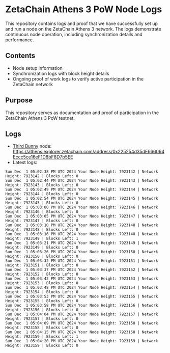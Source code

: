 # ZetaChain Athens 3 PoW Node Logs
This repository contains logs and proof that we have successfully set up and run a node on the ZetaChain Athens 3 network. The logs demonstrate continuous node operation, including synchronization details and performance.

## Contents
- Node setup information
- Synchronization logs with block height details
- Ongoing proof of work logs to verify active participation in the ZetaChain network

## Purpose
This repository serves as documentation and proof of participation in the ZetaChain Athens 3 PoW testnet.

## Logs

- [Third Bunny](https://thirdbunny.xyz/) node: https://athens.explorer.zetachain.com/address/0x225254d35dE666064Eccc5ce16eF1D8bF8D7b5EE
- Latest logs:
```
Sun Dec  1 05:02:38 PM UTC 2024 Your Node Height: 7923142 | Network Height: 7923142 | Blocks Left: 0
Sun Dec  1 05:02:44 PM UTC 2024 Your Node Height: 7923143 | Network Height: 7923143 | Blocks Left: 0
Sun Dec  1 05:02:49 PM UTC 2024 Your Node Height: 7923144 | Network Height: 7923144 | Blocks Left: 0
Sun Dec  1 05:02:54 PM UTC 2024 Your Node Height: 7923145 | Network Height: 7923145 | Blocks Left: 0
Sun Dec  1 05:03:00 PM UTC 2024 Your Node Height: 7923146 | Network Height: 7923146 | Blocks Left: 0
Sun Dec  1 05:03:05 PM UTC 2024 Your Node Height: 7923147 | Network Height: 7923147 | Blocks Left: 0
Sun Dec  1 05:03:10 PM UTC 2024 Your Node Height: 7923148 | Network Height: 7923148 | Blocks Left: 0
Sun Dec  1 05:03:16 PM UTC 2024 Your Node Height: 7923148 | Network Height: 7923149 | Blocks Left: 1
Sun Dec  1 05:03:21 PM UTC 2024 Your Node Height: 7923149 | Network Height: 7923149 | Blocks Left: 0
Sun Dec  1 05:03:26 PM UTC 2024 Your Node Height: 7923150 | Network Height: 7923150 | Blocks Left: 0
Sun Dec  1 05:03:32 PM UTC 2024 Your Node Height: 7923151 | Network Height: 7923151 | Blocks Left: 0
Sun Dec  1 05:03:37 PM UTC 2024 Your Node Height: 7923152 | Network Height: 7923152 | Blocks Left: 0
Sun Dec  1 05:03:42 PM UTC 2024 Your Node Height: 7923153 | Network Height: 7923153 | Blocks Left: 0
Sun Dec  1 05:03:48 PM UTC 2024 Your Node Height: 7923154 | Network Height: 7923154 | Blocks Left: 0
Sun Dec  1 05:03:53 PM UTC 2024 Your Node Height: 7923155 | Network Height: 7923155 | Blocks Left: 0
Sun Dec  1 05:03:58 PM UTC 2024 Your Node Height: 7923156 | Network Height: 7923156 | Blocks Left: 0
Sun Dec  1 05:04:04 PM UTC 2024 Your Node Height: 7923157 | Network Height: 7923157 | Blocks Left: 0
Sun Dec  1 05:04:09 PM UTC 2024 Your Node Height: 7923158 | Network Height: 7923158 | Blocks Left: 0
Sun Dec  1 05:04:15 PM UTC 2024 Your Node Height: 7923158 | Network Height: 7923159 | Blocks Left: 1
Sun Dec  1 05:04:20 PM UTC 2024 Your Node Height: 7923159 | Network Height: 7923159 | Blocks Left: 0
```
